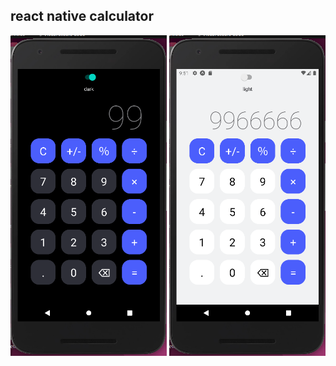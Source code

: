 ## react native calculator

<img src='assets/app_img/dark.png' width='250'>
<img src='assets/app_img/light.png' width='250'>